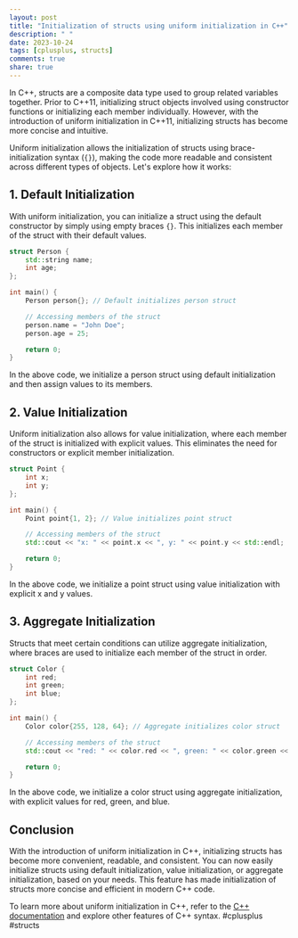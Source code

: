 ```yaml
---
layout: post
title: "Initialization of structs using uniform initialization in C++"
description: " "
date: 2023-10-24
tags: [cplusplus, structs]
comments: true
share: true
---
```


In C++, structs are a composite data type used to group related variables together. Prior to C++11, initializing struct objects involved using constructor functions or initializing each member individually. However, with the introduction of uniform initialization in C++11, initializing structs has become more concise and intuitive.

Uniform initialization allows the initialization of structs using brace-initialization syntax (`{}`), making the code more readable and consistent across different types of objects. Let's explore how it works:

## 1. Default Initialization

With uniform initialization, you can initialize a struct using the default constructor by simply using empty braces `{}`. This initializes each member of the struct with their default values.

```cpp
struct Person {
    std::string name;
    int age;
};

int main() {
    Person person{}; // Default initializes person struct

    // Accessing members of the struct
    person.name = "John Doe";
    person.age = 25;

    return 0;
}
```

In the above code, we initialize a person struct using default initialization and then assign values to its members.

## 2. Value Initialization

Uniform initialization also allows for value initialization, where each member of the struct is initialized with explicit values. This eliminates the need for constructors or explicit member initialization.

```cpp
struct Point {
    int x;
    int y;
};

int main() {
    Point point{1, 2}; // Value initializes point struct

    // Accessing members of the struct
    std::cout << "x: " << point.x << ", y: " << point.y << std::endl;

    return 0;
}
```

In the above code, we initialize a point struct using value initialization with explicit x and y values.

## 3. Aggregate Initialization

Structs that meet certain conditions can utilize aggregate initialization, where braces are used to initialize each member of the struct in order.

```cpp
struct Color {
    int red;
    int green;
    int blue;
};

int main() {
    Color color{255, 128, 64}; // Aggregate initializes color struct

    // Accessing members of the struct
    std::cout << "red: " << color.red << ", green: " << color.green << ", blue: " << color.blue << std::endl;

    return 0;
}
```

In the above code, we initialize a color struct using aggregate initialization, with explicit values for red, green, and blue.

## Conclusion

With the introduction of uniform initialization in C++, initializing structs has become more convenient, readable, and consistent. You can now easily initialize structs using default initialization, value initialization, or aggregate initialization, based on your needs. This feature has made initialization of structs more concise and efficient in modern C++ code.

To learn more about uniform initialization in C++, refer to the [C++ documentation](https://en.cppreference.com/w/cpp/language/aggregate_initialization) and explore other features of C++ syntax. #cplusplus #structs